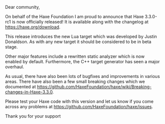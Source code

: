 Dear community,

On behalf of the Haxe Foundation I am proud to announce that Haxe 3.3.0-rc1 is now officially released! It is available along with the changelog at <https://haxe.org/download>.

This release introduces the new Lua target which was developed by Justin Donaldson. As with any new target it should be considered to be in beta stage.

Other major features include a rewritten static analyzer which is now enabled by default. Furthermore, the C++ target generator has seen a major overhaul.

As usual, there have also been lots of bugfixes and improvements in various areas. There have also been a few small breaking changes which we documented at <https://github.com/HaxeFoundation/haxe/wiki/Breaking-changes-in-Haxe-3.3.0>.

Please test your Haxe code with this version and let us know if you come across any problems at <https://github.com/HaxeFoundation/haxe/issues>.

Thank you for your support
